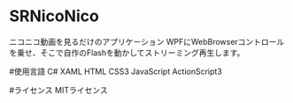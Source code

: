 # SRNicoNico
ニコニコ動画を見るだけのアプリケーション
WPFにWebBrowserコントロールを乗せ、そこで自作のFlashを動かしてストリーミング再生します。

#使用言語
C# XAML HTML CSS3 JavaScript ActionScript3




#ライセンス
MITライセンス
